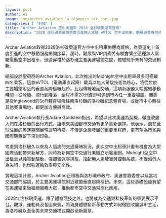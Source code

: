 ```yaml
---
layout: post
author: AI
image: img/archer_aviation_la_olympics_air_taxi.jpg
categories: [ '科技' ]
title: "Archer Aviation 空中出租車 2028 洛杉磯奧運首登場"
description: "2028 洛杉磯奧運將首度引進無人駕駛 eVTOL 空中出租車，觀眾與貴賓可搭乘 Archer Aviation 的 Midnight 電動垂直起降載具，快速穿梭主要場館間，徹底顛覆傳統都市交通。此創新服務不僅展現前瞻移動科技，也為洛杉磯擺脫交通壅塞，帶來環保又高效的新解方，更成為奧運會與未來城市運輸體驗的重要里程碑。"
---
```

Archer Aviation取得2028洛杉磯奧運官方空中出租車供應商資格，為奧運史上首度引進的空中移動服務揭開序幕。屆時，觀眾與VIP貴賓將有機會乘坐這種無人駕駛電動空中出租車，迅速穿梭於洛杉磯主要奧運場館之間，體驗前所未有的交通創新。

總部設於聖荷西的Archer Aviation，此次推出的Midnight空中出租車最多可搭載四名乘客。這款eVTOL（電動垂直起降）載具以無人駕駛技術為核心，將從位於主要場館附近的垂直起降樞紐起降。比起傳統地面交通，這項新服務大幅縮短移動時間—從登機、飛行到降落，全程不需20分鐘即可達到市內任一重要場館。無論是從Inglewood的SoFi體育場飛往南洛杉磯的洛杉磯紀念體育場，或從市中心轉往其他賽事場地，都更加方便與高效。

Archer Aviation執行長Adam Goldstein指出，希望以此次奧運為契機，徹底改變人們在洛杉磯的出行方式，讓未來美國都市交通有更多創新選擇。他表示，選在全球注目的奧運期間展現這項科技，不僅是企業發展的重要里程碑，更有望為市民與國際觀眾留下深刻印象。

考慮到洛杉磯久以來為人詬病的交通擁堵狀況，此次空中出租車計畫有機會為大型國際活動帶來新解方，同時為新興空中交通行業樹立示範案例。Midnight型空中出租車以純電動驅動，強調環保零排放，搭配無人駕駛智慧控制系統，不僅減低人為失誤，也增強運輸效率與安全性。

實現這項計畫，Archer Aviation正積極與洛杉磯市政府、奧運會籌委會以及當地交通部門協調，於主要奧運場館附近建置垂直起降樞紐。未來，這些基礎設施有望在奧運結束後繼續服務大眾，推動都市空中交通常態化應用。

2028年洛杉磯奧運，除了體育競技之外，也將成為交通與科技革新的重要展示平台。觀眾、運動員及各國來賓，將親身體驗嶄新移動方式如何徹底改變城市生活，為洛杉磯以至全美未來交通模式開啟全新篇章。